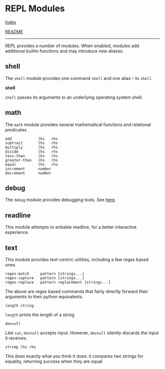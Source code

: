 # REPL Modules

[Index](index.md)

[README](../readme.md)

-------------------------

REPL provides a number of modules. When enabled, modules add additional
builtin functions and may introduce new aliases.

## shell

The `shell` module provides one command `shell` and one alias `!` to `shell`.

**shell**

`shell` passes its arguments to an underlying operating system shell.

## math

The `math` module provides several mathematical functions and relational
predicates.

    add            lhs   rhs
    subtract       lhs   rhs
    multiply       lhs   rhs
    divide         lhs   rhs
    less-than      lhs   rhs
    greater-than   lhs   rhs
    equal          lhs   rhs
    increment      number
    decrement      number

## debug

The `debug` module provides debugging tools. See [here](index.md#Debugging).

## readline

This module attempts to enbable readline, for a better interactive experience.

## text

This module provides text-centric utilities, including a few regex based ones.

    regex-match     pattern [strings...]
    regex-capture   pattern [strings...]
    regex-replace   pattern replacement [strings...]

The above are regex based commands that fairly directly forward their arguments
to their python equivalents.

    length string

`length` prints the length of a string

    devnull

Like `cat`, `devnull` accepts input. However, `devnull` silently discards the
input it receives.

    strcmp lhs rhs

This does exactly what you think it does: it compares two strings for equality,
returning success when they are equal

